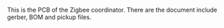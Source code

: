 This is the PCB of the Zigbee coordinator. There are the document include gerber, BOM and pickup files.
